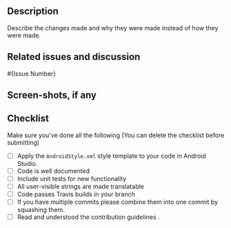 ## Description

Describe the changes made and why they were made instead of how they were made.

## Related issues and discussion
#{Issue Number}
 
 ## Screen-shots, if any
 
 ## Checklist
 
Make sure you've done all the following (You can delete the checklist before submitting)
 
 - [ ] Apply the `AndroidStyle.xml` style template to your code in Android Studio.
 - [ ] Code is well documented
 - [ ] Include unit tests for new functionality
 - [ ] All user-visible strings are made translatable
 - [ ] Code passes Travis builds in your branch
 - [ ] If you have multiple commits please combine them into one commit by squashing them.
 - [ ] Read and understood the contribution guidelines .
